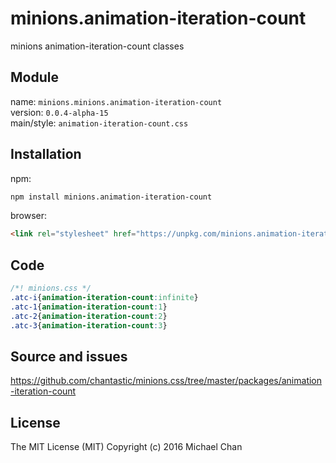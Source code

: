 # minions.animation-iteration-count
minions animation-iteration-count classes

## Module
name: `minions.minions.animation-iteration-count`  
version: `0.0.4-alpha-15`  
main/style: `animation-iteration-count.css`  

## Installation
npm:
```bash
npm install minions.animation-iteration-count
```

browser:
```html
<link rel="stylesheet" href="https://unpkg.com/minions.animation-iteration-count" />
```

## Code
```css
/*! minions.css */
.atc-i{animation-iteration-count:infinite}
.atc-1{animation-iteration-count:1}
.atc-2{animation-iteration-count:2}
.atc-3{animation-iteration-count:3}

```

## Source and issues

https://github.com/chantastic/minions.css/tree/master/packages/animation-iteration-count

## License

The MIT License (MIT)
Copyright (c) 2016 Michael Chan